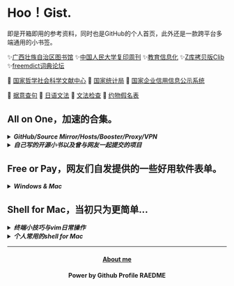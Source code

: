 # Hoo！Gist.

即是开箱即用的参考资料，同时也是GitHub的个人首页，此外还是一款跨平台多端通用的小书签。

✨<a href="http://www.gxlib.org.cn">广西壮族自治区图书馆</a>  ✨<a href="http://rdbk1.ynlib.cn:6251">中国人民大学复印周刊</a> ✨<a href="https://www.jyxxh.cn">教育信息化</a>
✨<a href="https://clibrary.top">Z库拷贝版Clib</a> ✨<a href="https://forum.freemdict.com">freemdict词典论坛</a> 

🔖 <a href="https://www.ncpssd.org">国家哲学社会科学文献中心</a> 🔖 <a href="https://data.stats.gov.cn/easyquery.htm?cn=C01">国家统计局</a> 🔖 <a href="https://www.gsxt.gov.cn/index.html">国家企业信用信息公示系统</a> 

🔎 <a href="https://wantquotes.net">据意查句</a>  🔎 <a href="https://res.wokanxing.info/jpgramma/index.html">日语文法</a>  🔎 <a href="https://www.ncpssd.org">文法检查</a> 🔎 <a href="https://kousei.club/校正・校閲で使う記号・符号［基本的な約物の意/#:~:text=約物一覧［基本的な記号・符号の意味と使い方］%201%201%EF%BC%8Eくぎり符%20文章・語句の区切りを明らかにするもの%E3%80%82%20ex%EF%BC%8E句読点・コンマ・ピリオドなど%202%202%EF%BC%8Eくくり符%20文章・語句の前後をくくるもの%E3%80%82,感嘆符・疑問符など%20記号と符号の違い%20「記号」は広く、言語・文字・各種のしるし・身振りなどを含む%E3%80%82%20「文」は漢字であると同時に、地図では学校を示す記号である%E3%80%82%20「符号」は、文字を除き、図形・音声・光・電波などのしるしについて使うことが多い%E3%80%82%20記号と符号の相違にはあいまいな面もある%E3%80%82%20目印として付けた〇は符号だが、地図上の〇は記号である%E3%80%82%20">约物假名表</a>

## All on One，加速的合集。

<details><summary><i><b>GitHub/Source Mirror/Hosts/Booster/Proxy/VPN</b></i></summary>

* [DownGit，Github库文件下载](https://minhaskamal.github.io/DownGit/#/home)
* [ghproxy GitHub软件下载](https://ghproxy.com)
* [Thanks-Mirror，各类包镜像源加速](https://github.com/eryajf/Thanks-Mirror)
* [ineo6/hosts，GitHub相关访问加速](https://github.com/ineo6/hosts)
* [dnscrypt-proxy，预防DNS污染与解毒](https://github.com/DNSCrypt/dnscrypt-proxy)
* [ineo6/hosts，GitHub相关访问加速](https://github.com/ineo6/hosts)
* [Watt Toolkit，Steam等游戏平台访问加速](https://steampp.net)
* [glados，访问不可达的404搜索等](https://github.com/glados-network/)
* [protonvpn，VPN和代理还是有些差别的](https://protonvpn.com)

</details>

<details><summary><i><b>自己写的开源小书以及曾与网友一起提交的项目</b></i></summary>

* [fq-book，原《这本书能让你连接互联网》](https://github.com/hoochanlon/fq-book)
* [w3-goto-world，网页知识收纳库](https://github.com/hoochanlon/w3-goto-world)
* [the0demiurge/ShadowSocksShare，自行搬砖折腾](https://github.com/the0demiurge/ShadowSocksShare)

</details>

## Free or Pay，网友们自发提供的一些好用软件表单。

<details><summary><i><b>Windows & Mac</b></i></summary>

PR过的两个项目

* [Awesome-Windows/Awesome](https://github.com/Awesome-Windows/Awesome)
* [jnv/lists](https://github.com/jnv/lists)

个人感觉不如Awesome-Windows，因为Mac版太多恰烂钱的了

* [awesome-mac](https://github.com/jaywcjlove/awesome-mac)

校园组织、国有及大型企业也都会正版的批量授权。软件正版化一般仅内部使用。

</details>


## Shell for Mac，当初只为更简单...

<details><summary><i><b>终端小技巧与vim日常操作</b></i></summary>

#### 技巧

1. 在终端“窗口”选项，选择拼贴为窗口组，类似浏览器的新标签页。
2. 终端app：[warp](https://www.warp.dev)、[tabby](https://tabby.sh)。
3. sudo -S`之后的`sudo`不再输密码，终端挂载不休眠`caffeinate`
4. 将gitHub.com换成github.dev，关闭窗口也不怕文本丢失，vscode提交就行。
5. 完全是终端界面才用vim，平时将code作为默认编辑实际上够了。

#### vim日常操作

```
* 模糊搜索、搜索、跳行
* 复制、粘贴
* 定位删除、修改固定单词。
* 剪切
* 定位关标到某个位置
```
</details>

<details><summary><i><b>个人常用的shell for Mac </b></i></summary>

### bash & zsh

#### 查看系统信息

```
brew install neofetch && neofetch
```
#### 原生查看系统信息并简化

* 将指令参数等重命名为`systeminfo`，简化命令字母单词
* `>>` 并写配置文件` ~/.zshrc`永久保存

```
echo "alias systeminfo='system_profiler SPSoftwareDataType SPHardwareDataType'" >> ~/.zshrc
```

#### 对查看IP地址命令进行简化，`ip`

内网

```
echo "alias ip=ipconfig getifaddr en0" >> ~/.zshrc
```

外网

```
curl cip.cc
```

参考：https://www.yundongfang.com/Yun124125.html


#### 查看磁盘空间

```
brew install duf && duf --all
```

#### 查看隐藏文件

```
ls -al
```


#### 简化解除软件门禁指令

保存别名到存档配置文件，已软件签名为例

* ls >> test.txt 定向输入到文件，echo 输入可自动换行
* 配置存档 for Mac，新版为`~/.zshrc`
* 参考：https://blog.csdn.net/weixin_26737625/article/details/108259518

```
echo "alias sign='sudo xattr -d com.apple.quarantine'" >> ~/.zshrc
```

### [Nigate Free-NTFS-for-Mac](https://github.com/hoochanlon/Free-NTFS-for-Mac)

#### Homebrew(Mac、Linux)

```
 /bin/bash -c "$(curl -fsSL https://gitee.com/ineo6/homebrew-install/raw/master/install.sh)"
```

#### 下载文件内容写入到某个位置

参考：https://baijiahao.baidu.com/s?id=1714333474878440110

```
curl https://fastly.jsdelivr.net/gh/hoochanlon/Free-NTFS-for-Mac/nigate.sh > ~/Public/nigate.sh
```
#### 在线执行脚本

* `/bin/bash -c`使用bash执行
* `-fsSL`
  * -f(--fail) — 表示在服务器错误时，阻止一个返回的表示错误原因的 HTML 页面
  * -L(--location) — 参数会让 HTTP 请求跟随服务器的重定向。
  * -S(--show-error) — 指定只输出错误信息，通常与 -s 一起使用。
  * -s(--silent) — 不显示错误和进度信息。
* 参考：https://blog.csdn.net/weixin_46267040/article/details/125370144

```
/bin/bash -c "$(curl -fsSL https://cdn.statically.io/gh/hoochanlon/Free-NTFS-for-Mac/main/nigate.sh)"
```


#### 指令别名与文件软链接

说人话就是把长的命令变成几个字母的单词（别名），文件建立个快捷方式（软链接）

* 文件类型需要用到软链接，不能用别名，别名只适用于命令
* 别名只能生效于本机已存在的文件，curl 那么就用不了了
* macOS创建软链接： https://blog.csdn.net/guokaigdg/article/details/89457317

```
sudo /usr/local/bin ln -s  \
~/Public/nigate.sh nigate.shortcut \
&& echo "alias nigate='bash nigate.shortcut'" >> ~/.zshrc
```


### [GitLab图床搭建](https://gitlab.com/hoochanlon/img-start-2023)

#### 生成 ssh key 并复制密钥内容

```
ssh-keygen -t rsa -b 4096 -C \
"youmail@outlook.com" \
&&  pbcopy <  ~/.ssh/id_rsa.pub

```

#### 测试链接

```
ssh -T git@gitlab.com
```

</details>

<!--
![ ](https://raw.githubusercontent.com/hoochanlon/hoochanlon/master/assets/github-contribution-grid-snake.svg)
-->

<div align="center">

---

#### <a href="https://hoochanlon.github.io/hoochanlon">About me</a>
#### Power by Github Profile RAEDME 

</div>
